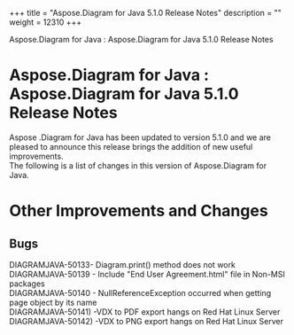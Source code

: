+++
title = "Aspose.Diagram for Java 5.1.0 Release Notes" 
description = "" 
weight = 12310 
+++

Aspose.Diagram for Java : Aspose.Diagram for Java 5.1.0 Release Notes  

# Aspose.Diagram for Java : Aspose.Diagram for Java 5.1.0 Release Notes


Aspose .Diagram for Java has been updated to version 5.1.0 and we are pleased to announce this release brings the addition of new useful improvements.  
The following is a list of changes in this version of Aspose.Diagram for Java.

# Other Improvements and Changes

## Bugs

DIAGRAMJAVA-50133- Diagram.print() method does not work  
DIAGRAMJAVA-50139 - Include "End User Agreement.html" file in Non-MSI packages  
DIAGRAMJAVA-50140 - NullReferenceException occurred when getting page object by its name  
DIAGRAMJAVA-50141) -VDX to PDF export hangs on Red Hat Linux Server  
DIAGRAMJAVA-50142) -VDX to PNG export hangs on Red Hat Linux Server

